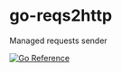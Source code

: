 # go-reqs2http
Managed requests sender

[![Go Reference](https://pkg.go.dev/badge/github.com/takanoriyanagitani/go-reqs2http.svg)](https://pkg.go.dev/github.com/takanoriyanagitani/go-reqs2http)
